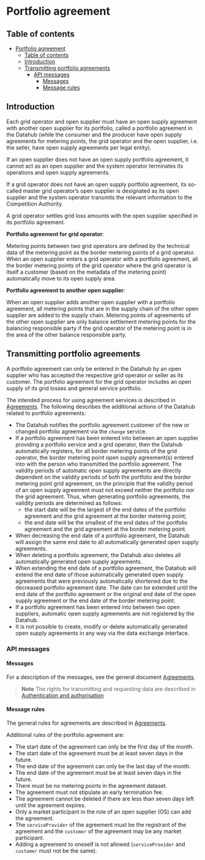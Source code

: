 ﻿# Portfolio agreement

## Table of contents

- [Portfolio agreement](#portfolio-agreement)
  - [Table of contents](#table-of-contents)
  - [Introduction](#introduction)
  - [Transmitting portfolio agreements](#transmitting-portfolio-agreements)
    - [API messages](#api-messages)
      - [Messages](#messages)
      - [Message rules](#message-rules)

## Introduction

Each grid operator and open supplier must have an open supply agreement with another open supplier for its portfolio, called a portfolio agreement in the Datahub (while the consumer and the producer have open supply agreements for metering points, the grid operator and the open supplier, i.e. the seller, have open supply agreements per legal entity).

If an open supplier does not have an open supply portfolio agreement, it cannot act as an open supplier and the system operator terminates its operations and open supply agreements.

If a grid operator does not have an open supply portfolio agreement, its so-called master grid operator’s open supplier is designated as its open supplier and the system operator transmits the relevant information to the Competition Authority.

A grid operator settles grid loss amounts with the open supplier specified in its portfolio agreement.

**Portfolio agreement for grid operator**:

Metering points between two grid operators are defined by the technical data of the metering point as the border metering points of a grid operator. When an open supplier enters a grid operator with a portfolio agreement, all the border metering points of the grid operator where the grid operator is itself a customer (based on the metadata of the metering point) automatically move to its open supply area.

**Portfolio agreement to another open supplier**:

When an open supplier adds another open supplier with a portfolio agreement, all metering points that are in the supply chain of the other open supplier are added to the supply chain. Metering points of agreements of the other open supplier are only balance settlement metering points for the balancing responsible party if the grid operator of the metering point is in the area of the other balance responsible party.

## Transmitting portfolio agreements

A portfolio agreement can only be entered in the Datahub by an open supplier who has accepted the respective grid operator or seller as its customer. The portfolio agreement for the grid operator includes an open supply of its grid losses and general service portfolio.

The intended process for using agreement services is described in [Agreements](05-agreements.md). The following describes the additional actions of the Datahub related to portfolio agreements:

- The Datahub notifies the portfolio agreement customer of the new or changed portfolio agreement via the `change` service.
- If a portfolio agreement has been entered into between an open supplier providing a portfolio service and a grid operator, then the Datahub automatically registers, for all border metering points of the grid operator, the border metering point open supply agreement(s) entered into with the person who transmitted the portfolio agreement. The validity periods of automatic open supply agreements are directly dependent on the validity periods of both the portfolio and the border metering point grid agreement, on the principle that the validity period of an open supply agreement must not exceed neither the portfolio nor the grid agreement. Thus, when generating portfolio agreements, the validity periods are determined as follows:
  - the start date will be the largest of the end dates of the portfolio agreement and the grid agreement at the border metering point;
  - the end date will be the smallest of the end dates of the portfolio agreement and the grid agreement at the border metering point.
- When decreasing the end date of a portfolio agreement, the Datahub will assign the same end date to all automatically generated open supply agreements.
- When deleting a portfolio agreement, the Datahub also deletes all automatically generated open supply agreements.
- When extending the end date of a portfolio agreement, the Datahub will extend the end date of those automatically generated open supply agreements that were previously automatically shortened
  due to the decreased portfolio agreement date. The date can be extended until the end date of the portfolio agreement or the original end date of the open supply agreement or the end date of the border metering point.
- If a portfolio agreement has been entered into between two open suppliers, automatic open supply agreements are not registered by the Datahub.
- It is not possible to create, modify or delete automatically generated open supply agreements in any way via the data exchange interface.

### API messages

#### Messages

For a description of the messages, see the general document [Agreements](05-agreements.md).

> **Note**
> The rights for transmitting and requesting data are described in [Authentication and authorisation](02-authentication-and-authorisation.md)

#### Message rules

The general rules for agreements are described in [Agreements](05-agreements.md#message-rules).

Additional rules of the portfolio agreement are:

- The start date of the agreement can only be the first day of the month.
- The start date of the agreement must be at least seven days in the future.
- The end date of the agreement can only be the last day of the month.
- The end date of the agreement must be at least seven days in the future.
- There must be no metering points in the agreement dataset.
- The agreement must not stipulate an early termination fee.
- The agreement cannot be deleted if there are less than seven days left until the agreement expires.
- Only a market participant in the role of an open supplier (OS) can add the agreement.
- The `serviceProvider` of the agreement must be the registrant of the agreement and the `customer` of the agreement may be any market participant.
- Adding a agreement to oneself is not allowed (`serviceProvider` and `customer` must not be the same).
